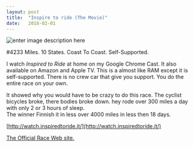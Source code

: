 ```yaml
---
layout: post
title:  "Inspire to ride (The Movie)"
date:   2016-02-01
---
```


![enter image description here](http://i0.wp.com/transambikerace.com/wp-content/uploads/2015/07/TransAm2016FlyerWeb.png)

#4233 Miles. 10 States. Coast To Coast. Self-Supported.



 I watch *Inspired to Ride* at home on my Google Chrome Cast.
 It also available on Amazon and Apple TV.
 This is a almost like RAM except it is self-supported. There is no crew car that give you support. You do the entire race on your own.
 
 It showed why you would have to be crazy to do this race.
 The cyclist bicycles broke, there bodies broke down. hey rode over 300 miles a day with only 2 or 3 hours of sleep.  
 The winner Finnish it in less   over 4000 miles in less then 18 days.

[http://watch.inspiredtoride.it/](http://watch.inspiredtoride.it/)
 

[The Official Race Web site.](http://transambikerace.com/)                       

